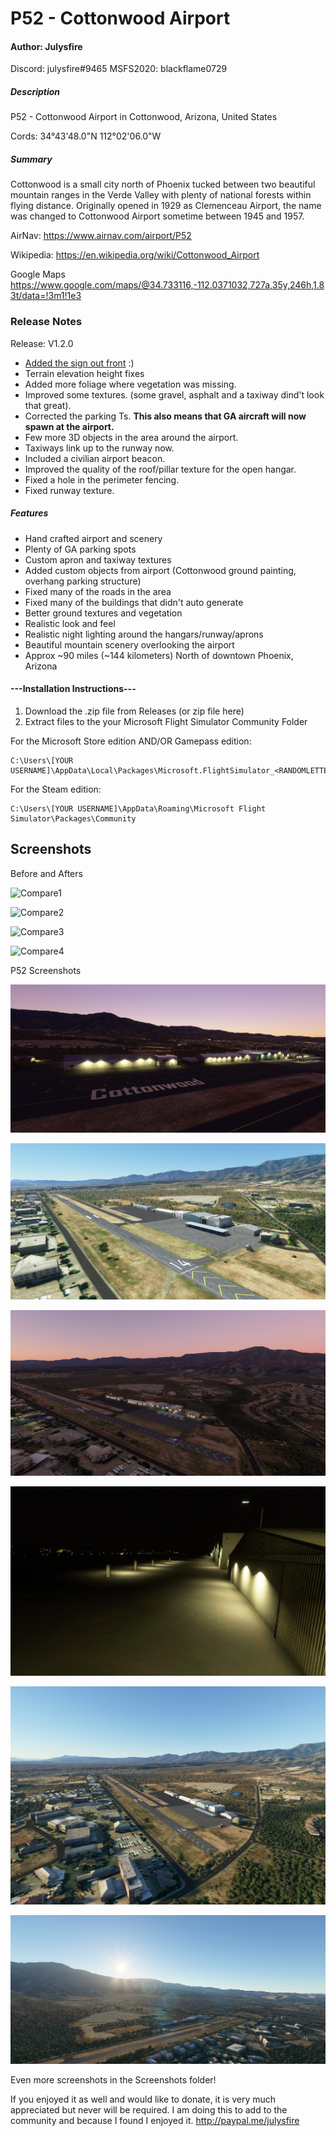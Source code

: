 # P52 - Cottonwood Airport
#### Author: Julysfire
Discord: julysfire#9465        MSFS2020: blackflame0729

##### Description
P52 - Cottonwood Airport in Cottonwood, Arizona, United States

Cords: 34°43'48.0"N 112°02'06.0"W


##### Summary
Cottonwood is a small city north of Phoenix tucked between two beautiful mountain ranges in the Verde Valley with plenty of national forests within flying distance.  Originally opened in 1929 as Clemenceau Airport, the name was changed to Cottonwood Airport sometime between 1945 and 1957.

AirNav: <https://www.airnav.com/airport/P52>

Wikipedia: <https://en.wikipedia.org/wiki/Cottonwood_Airport>

Google Maps <https://www.google.com/maps/@34.733116,-112.0371032,727a,35y,246h,1.83t/data=!3m1!1e3>


### Release Notes

Release: V1.2.0

- [Added the sign out front](https://i.imgur.com/UuEthWU.png) :)
- Terrain elevation height fixes
- Added more foliage where vegetation was missing.
- Improved some textures. (some gravel, asphalt and a taxiway dind't look that great).
- Corrected the parking Ts.  **This also means that GA aircraft will now spawn at the airport.**
- Few more 3D objects in the area around the airport.
- Taxiways link up to the runway now.
- Included a civilian airport beacon.
- Improved the quality of the roof/pillar texture for the open hangar.
- Fixed a hole in the perimeter fencing.
- Fixed runway texture.

##### Features

- Hand crafted airport and scenery
- Plenty of GA parking spots
- Custom apron and taxiway textures
- Added custom objects from airport (Cottonwood ground painting, overhang parking structure)
- Fixed many of the roads in the area
- Fixed many of the buildings that didn't auto generate
- Better ground textures and vegetation
- Realistic look and feel
- Realistic night lighting around the hangars/runway/aprons
- Beautiful mountain scenery overlooking the airport
- Approx ~90 miles (~144 kilometers) North of downtown Phoenix, Arizona
 
#### ---Installation Instructions---
1. Download the .zip file from Releases (or zip file here)
2. Extract files to the your Microsoft Flight Simulator Community Folder

For the Microsoft Store edition AND/OR Gamepass edition:

	C:\Users\[YOUR USERNAME]\AppData\Local\Packages\Microsoft.FlightSimulator_<RANDOMLETTERS>\LocalCache\Packages\Community
	
For the Steam edition:

	C:\Users\[YOUR USERNAME]\AppData\Roaming\Microsoft Flight Simulator\Packages\Community


## Screenshots

Before and Afters

![Compare1](Screenshots/Compare/Compare1.png)

![Compare2](Screenshots/Compare/Compare2.png)

![Compare3](Screenshots/Compare/Compare3.png)

![Compare4](Screenshots/Compare/Compare4.png)


P52 Screenshots

![Cover](Screenshots/cover.PNG)

![1](Screenshots/1.PNG)

![2](Screenshots/8.PNG)

![3](Screenshots/7.PNG)

![4](Screenshots/10.PNG)

![5](Screenshots/11.PNG)

Even more screenshots in the Screenshots folder!
   
If you enjoyed it as well and would like to donate, it is very much appreciated but never will be required.  I am doing this to add to the community and because I found I enjoyed it.
http://paypal.me/julysfire